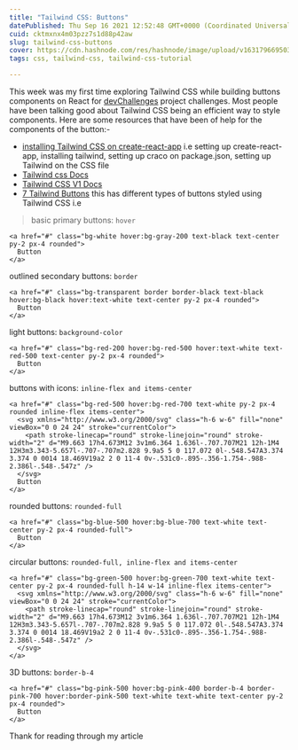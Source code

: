 ```yaml
---
title: "Tailwind CSS: Buttons"
datePublished: Thu Sep 16 2021 12:52:48 GMT+0000 (Coordinated Universal Time)
cuid: cktmxnx4m03pzz7s1d88p42aw
slug: tailwind-css-buttons
cover: https://cdn.hashnode.com/res/hashnode/image/upload/v1631796695032/Mx8LYC9omj.png
tags: css, tailwind-css, tailwind-css-tutorial

---
```


This week was my first time exploring Tailwind CSS while building buttons components on React for [devChallenges](https://devchallenges.io/challenges/ohgVTyJCbm5OZyTB2gNY) project challenges. Most people have been talking good about Tailwind CSS being an efficient way to style components. Here are some resources that have been of help for the components of the button:-
- [installing Tailwind CSS on create-react-app](https://tailwindcss.com/docs/guides/create-react-app) i.e setting up create-react-app, installing tailwind, setting up craco on package.json, setting up Tailwind on the CSS file
- [Tailwind css Docs](https://tailwindcss.com/docs)
- [Tailwind CSS V1 Docs](https://v1.tailwindcss.com/docs/installation) 
- [7 Tailwind Buttons](https://www.ordinarycoders.com/blog/article/7-tailwindcss-buttons) this has different types of buttons styled using Tailwind CSS i.e
> basic primary buttons: `hover`
```
<a href="#" class="bg-white hover:bg-gray-200 text-black text-center py-2 px-4 rounded">
  Button
</a>
```
 outlined secondary buttons: `border`
```
<a href="#" class="bg-transparent border border-black text-black hover:bg-black hover:text-white text-center py-2 px-4 rounded">
  Button
</a>
```
 light buttons: `background-color`
```
<a href="#" class="bg-red-200 hover:bg-red-500 hover:text-white text-red-500 text-center py-2 px-4 rounded">
  Button
</a>
```
 buttons with icons: `inline-flex and items-center`
```
<a href="#" class="bg-red-500 hover:bg-red-700 text-white py-2 px-4 rounded inline-flex items-center">
  <svg xmlns="http://www.w3.org/2000/svg" class="h-6 w-6" fill="none" viewBox="0 0 24 24" stroke="currentColor">
    <path stroke-linecap="round" stroke-linejoin="round" stroke-width="2" d="M9.663 17h4.673M12 3v1m6.364 1.636l-.707.707M21 12h-1M4 12H3m3.343-5.657l-.707-.707m2.828 9.9a5 5 0 117.072 0l-.548.547A3.374 3.374 0 0014 18.469V19a2 2 0 11-4 0v-.531c0-.895-.356-1.754-.988-2.386l-.548-.547z" />
  </svg>
  Button
</a>
```
 rounded buttons: `rounded-full`
```
<a href="#" class="bg-blue-500 hover:bg-blue-700 text-white text-center py-2 px-4 rounded-full">
  Button
</a>
```
 circular buttons: `rounded-full, inline-flex and items-center`
```
<a href="#" class="bg-green-500 hover:bg-green-700 text-white text-center py-2 px-4 rounded-full h-14 w-14 inline-flex items-center">
  <svg xmlns="http://www.w3.org/2000/svg" class="h-6 w-6" fill="none" viewBox="0 0 24 24" stroke="currentColor">
    <path stroke-linecap="round" stroke-linejoin="round" stroke-width="2" d="M9.663 17h4.673M12 3v1m6.364 1.636l-.707.707M21 12h-1M4 12H3m3.343-5.657l-.707-.707m2.828 9.9a5 5 0 117.072 0l-.548.547A3.374 3.374 0 0014 18.469V19a2 2 0 11-4 0v-.531c0-.895-.356-1.754-.988-2.386l-.548-.547z" />
  </svg>
</a>
```
 3D buttons: `border-b-4`
```
<a href="#" class="bg-pink-500 hover:bg-pink-400 border-b-4 border-pink-700 hover:border-pink-500 text-white text-white text-center py-2 px-4 rounded">
  Button
</a>
```
Thank for reading through my article 